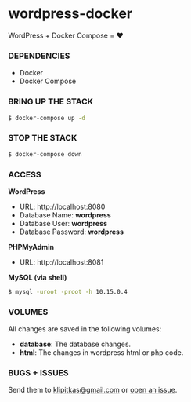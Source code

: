 # wordpress-docker

WordPress + Docker Compose = ❤️

### DEPENDENCIES

- Docker
- Docker Compose

### BRING UP THE STACK

```bash
$ docker-compose up -d
```

### STOP THE STACK

```bash
$ docker-compose down
```

### ACCESS


**WordPress**

- URL: http://localhost:8080
- Database Name: **wordpress**
- Database User: **wordpress**
- Database Password: **wordpress**

**PHPMyAdmin**

- URL: http://localhost:8081

**MySQL (via shell)**

```bash
$ mysql -uroot -proot -h 10.15.0.4
```

### VOLUMES

All changes are saved in the following volumes:

- **database**: The database changes.
- **html**: The changes in wordpress html or php code.

### BUGS + ISSUES

Send them to klipitkas@gmail.com or [open an issue](https://github.com/klipitkas/wordpress-docker/issues/new).
